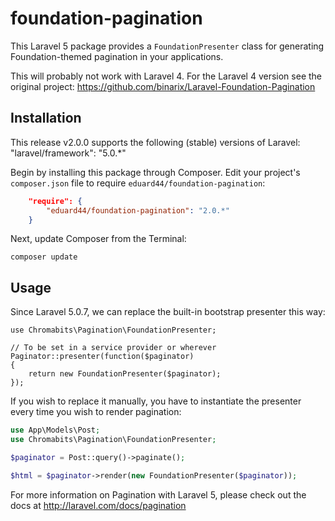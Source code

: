 # foundation-pagination

This Laravel 5 package provides a `FoundationPresenter` class for generating
Foundation-themed pagination in your applications.

This will probably not work with Laravel 4. For the Laravel 4 version see the 
original project: https://github.com/binarix/Laravel-Foundation-Pagination

## Installation

This release v2.0.0 supports the following (stable) versions of Laravel:
        "laravel/framework": "5.0.*"

Begin by installing this package through Composer. Edit your project's 
`composer.json` file to require `eduard44/foundation-pagination`:

```json
    "require": {
        "eduard44/foundation-pagination": "2.0.*"
    }
```

Next, update Composer from the Terminal:

    composer update

## Usage

Since Laravel 5.0.7, we can replace the built-in bootstrap presenter this way:

```
use Chromabits\Pagination\FoundationPresenter;

// To be set in a service provider or wherever
Paginator::presenter(function($paginator)
{
    return new FoundationPresenter($paginator);
});
```

If you wish to replace it manually, you have to instantiate the presenter every time you wish to render pagination:

```php
use App\Models\Post;
use Chromabits\Pagination\FoundationPresenter;

$paginator = Post::query()->paginate();

$html = $paginator->render(new FoundationPresenter($paginator));
```

For more information on Pagination with Laravel 5, please check out the docs at
http://laravel.com/docs/pagination

